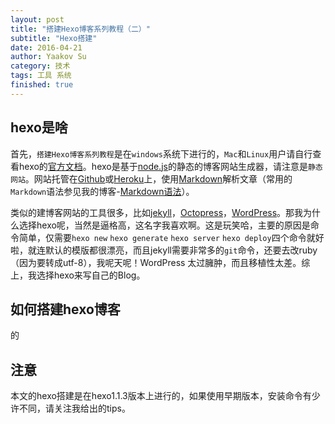 ```yaml
---
layout: post
title: "搭建Hexo博客系列教程（二）"
subtitle: "Hexo搭建"
date: 2016-04-21
author: Yaakov Su
category: 技术
tags: 工具 系统
finished: true
---
```




## hexo是啥
首先，`搭建Hexo博客系列教程`是在`windows`系统下进行的，`Mac`和`Linux`用户请自行查看hexo的[官方文档](https://hexo.io/zh-cn/docs/)。hexo是基于[node.js](https://nodejs.org/en/)的静态的博客网站生成器，请注意是`静态网站`。网站托管在[Github](https://github.com/)或[Heroku](https://www.heroku.com/)上，使用[Markdown](http://daringfireball.net/projects/markdown/)解析文章（常用的`Markdown`语法参见我的博客-[Markdown语法](http://yaakovary.com/%E7%BC%96%E7%A8%8B/markdown.html)）。



类似的建博客网站的工具很多，比如[jekyll](http://jekyll.bootcss.com/)，[Octopress](http://octopress.org/)，[WordPress](https://cn.wordpress.org/)。那我为什么选择hexo呢，当然是逼格高，这名字我喜欢啊。这是玩笑哈，主要的原因是命令简单，仅需要`hexo new` `hexo generate`  `hexo server` `hexo deploy`四个命令就好啦，就连默认的模版都很漂亮，而且jekyll需要非常多的`git`命令，还要去改ruby（因为要转成utf-8），我呢天呢！WordPress 太过臃肿，而且移植性太差。综上，我选择hexo来写自己的Blog。

## 如何搭建hexo博客
的




## 注意

本文的hexo搭建是在hexo1.1.3版本上进行的，如果使用早期版本，安装命令有少许不同，请关注我给出的tips。


